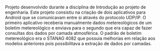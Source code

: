 Projeto desenvolvido durante a disciplina de Introdução ao projeto de engenharia.
Este projeto consistiu na criação de dois aplicativos para Android que se comunicavam 
entre si através do protocolo UDP/IP. 
O primeiro aplicativo receberia manualmente dados metereológicos de um boletim metereológico
e enviava para o segundo que era capaz de fazer consultas dos dados por camada atmosférica.
O padrão de boletim metereológico era o STANAG 4082 que possuia melhorias em relação aos 
modelos anteriores pois possibilitava a extração de dados por camadas.
